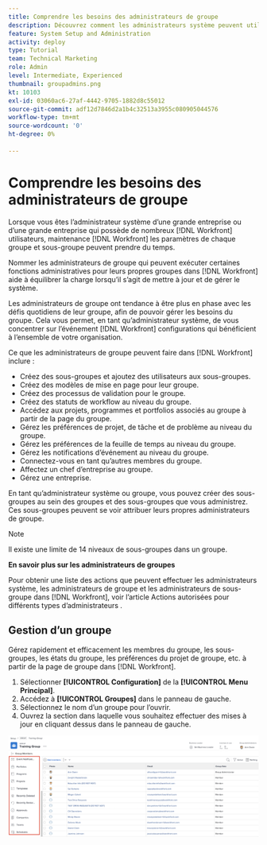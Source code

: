 ```yaml
---
title: Comprendre les besoins des administrateurs de groupe
description: Découvrez comment les administrateurs système peuvent utiliser les administrateurs de groupe pour faciliter la maintenance. [!DNL Workfront] tout en donnant aux groupes plus de contrôle sur leur travail.
feature: System Setup and Administration
activity: deploy
type: Tutorial
team: Technical Marketing
role: Admin
level: Intermediate, Experienced
thumbnail: groupadmins.png
kt: 10103
exl-id: 03060ac6-27af-4442-9705-1882d8c55012
source-git-commit: adf12d7846d2a1b4c32513a3955c080905044576
workflow-type: tm+mt
source-wordcount: '0'
ht-degree: 0%

---
```


# Comprendre les besoins des administrateurs de groupe

<!---
21.4 updates have been made
--->

Lorsque vous êtes l’administrateur système d’une grande entreprise ou d’une grande entreprise qui possède de nombreux [!DNL Workfront] utilisateurs, maintenance [!DNL Workfront] les paramètres de chaque groupe et sous-groupe peuvent prendre du temps.

Nommer les administrateurs de groupe qui peuvent exécuter certaines fonctions administratives pour leurs propres groupes dans [!DNL Workfront] aide à équilibrer la charge lorsqu’il s’agit de mettre à jour et de gérer le système.

Les administrateurs de groupe ont tendance à être plus en phase avec les défis quotidiens de leur groupe, afin de pouvoir gérer les besoins du groupe. Cela vous permet, en tant qu’administrateur système, de vous concentrer sur l’événement [!DNL Workfront] configurations qui bénéficient à l’ensemble de votre organisation.

Ce que les administrateurs de groupe peuvent faire dans [!DNL Workfront] inclure :

* Créez des sous-groupes et ajoutez des utilisateurs aux sous-groupes.
* Créez des modèles de mise en page pour leur groupe.
* Créez des processus de validation pour le groupe.
* Créez des statuts de workflow au niveau du groupe.
* Accédez aux projets, programmes et portfolios associés au groupe à partir de la page du groupe.
* Gérez les préférences de projet, de tâche et de problème au niveau du groupe.
* Gérez les préférences de la feuille de temps au niveau du groupe.
* Gérez les notifications d’événement au niveau du groupe.
* Connectez-vous en tant qu’autres membres du groupe.
* Affectez un chef d’entreprise au groupe.
* Gérez une entreprise.

En tant qu’administrateur système ou groupe, vous pouvez créer des sous-groupes au sein des groupes et des sous-groupes que vous administrez. Ces sous-groupes peuvent se voir attribuer leurs propres administrateurs de groupe.

>[!NOTE]
>
>Il existe une limite de 14 niveaux de sous-groupes dans un groupe.

**En savoir plus sur les administrateurs de groupes**

<!---
bullet points below need hyperlinks
--->

Pour obtenir une liste des actions que peuvent effectuer les administrateurs système, les administrateurs de groupe et les administrateurs de sous-groupe dans [!DNL Workfront], voir l’article Actions autorisées pour différents types d’administrateurs .

## Gestion d’un groupe

Gérez rapidement et efficacement les membres du groupe, les sous-groupes, les états du groupe, les préférences du projet de groupe, etc. à partir de la page de groupe dans [!DNL Workfront].

1. Sélectionner **[!UICONTROL Configuration]** de la **[!UICONTROL Menu Principal]**.
1. Accédez à **[!UICONTROL Groupes]** dans le panneau de gauche.
1. Sélectionnez le nom d’un groupe pour l’ouvrir.
1. Ouvrez la section dans laquelle vous souhaitez effectuer des mises à jour en cliquant dessus dans le panneau de gauche.

![Page Groupe](assets/admin-fund-manage-a-group.png)

<!---
learn more URLs
Create and manage groups 
Create and manage subgroups 
Business leader overview 
--->
